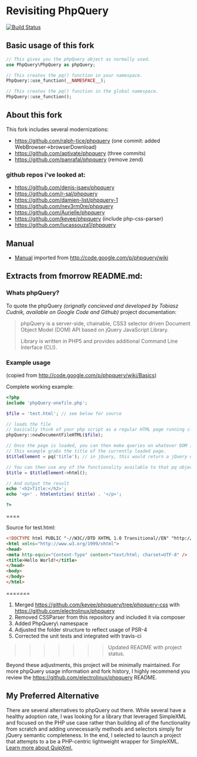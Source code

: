 # Revisiting PhpQuery

[![Build Status](https://travis-ci.org/wittiws/phonarc.png?branch=master)](https://travis-ci.org/wittiws/phonarc)

## Basic usage of this fork

```` php
// This gives you the phpQuery object as normally used.
use PhpQuery\PhpQuery as phpQuery;

// This creates the pq() function in your namespace.
PhpQuery::use_function(__NAMESPACE__);

// This creates the pq() function in the global namespace.
PhpQuery::use_function();
````

## About this fork

This fork includes several modernizations:

* https://github.com/ralph-tice/phpquery (one commit: added WebBrowser->browserDownload)
* https://github.com/aptivate/phpquery (three commits)
* https://github.com/panrafal/phpquery (remove zend)

### github repos i've looked at:

* https://github.com/denis-isaev/phpquery
* https://github.com/r-sal/phpquery
* https://github.com/damien-list/phpquery-1
* https://github.com/nev3rm0re/phpquery
* https://github.com/Aurielle/phpquery
* https://github.com/kevee/phpquery (include php-css-parser)
* https://github.com/lucassouza1/phpquery

## Manual

* [Manual](wiki/README.md) imported from http://code.google.com/p/phpquery/wiki

## Extracts from fmorrow README.md:

### Whats phpQuery?
To quote the phpQuery *(orignally concieved and developed by Tobiasz Cudnik, available on Google Code and Github)* project documentation:

>phpQuery is a server-side, chainable, CSS3 selector driven Document Object Model (DOM) API based on jQuery JavaScript Library.
>
>Library is written in PHP5 and provides additional Command Line Interface (CLI).

### Example usage

(copied from http://code.google.com/p/phpquery/wiki/Basics)

Complete working example:

```php
<?php
include 'phpQuery-onefile.php';

$file = 'test.html'; // see below for source

// loads the file
// basically think of your php script as a regular HTML page running client side with jQuery.  This loads whatever file you want to be the current page
phpQuery::newDocumentFileHTML($file);

// Once the page is loaded, you can then make queries on whatever DOM is loaded.
// This example grabs the title of the currently loaded page.
$titleElement = pq('title'); // in jQuery, this would return a jQuery object.  I'm guessing something similar is happening here with pq.

// You can then use any of the functionality available to that pq object.  Such as getting the innerHTML like I do here.
$title = $titleElement->html();

// And output the result
echo '<h2>Title:</h2>';
echo '<p>' . htmlentities( $title) . '</p>';

?>
```

====

Source for test.html:

```html
<!DOCTYPE html PUBLIC "-//W3C//DTD XHTML 1.0 Transitional//EN" "http://www.w3.org/TR/xhtml1/DTD/xhtml1-transitional.dtd">
<html xmlns="http://www.w3.org/1999/xhtml">
<head>
<meta http-equiv="Content-Type" content="text/html; charset=UTF-8" />
<title>Hello World!</title>
</head>
<body>
</body>
</html>
```
=======
1. Merged https://github.com/kevee/phpquery/tree/phpquery-css with https://github.com/electrolinux/phpquery
2. Removed CSSParser from this repository and included it via composer
3. Added PhpQuery\ namespace
4. Adjusted the folder structure to reflect usage of PSR-4
5. Corrected the unit tests and integrated with travis-ci
>>>>>>> Updated README with project status.

Beyond these adjustments, this project will be minimally maintained. For more phpQuery usage information and fork history, I highly recommend you review the https://github.com/electrolinux/phpquery README.

## My Preferred Alternative

There are several alternatives to phpQuery out there. While several have a healthy adoption rate, I was
looking for a library that leveraged SimpleXML and focused on the PHP use case rather than building all
of the functionality from scratch and adding unnecessarily methods and selectors simply for jQuery
semantic completeness. In the end, I selected to launch a project that attempts to a be a PHP-centric 
lightweight wrapper for SimpleXML. [Learn more about QuipXml.](https://github.com/wittiws/quipxml)
